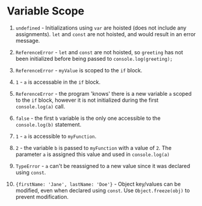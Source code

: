 # Variable Scope

1. `undefined` - Initializations using `var` are hoisted (does not include any assignments). `let` and `const` are not hoisted, and would result in an error message.

2. `ReferenceError` - `let` and `const` are not hoisted, so `greeting` has not been initialized before being passed to `console.log(greeting);`

3. `ReferenceError` - `myValue` is scoped to the `if` block.

4. `1` - `a` is accessable in the `if` block.

5. `ReferenceError` - the program 'knows' there is a new variable `a` scoped to the `if` block, however it is not initialized during the first `console.log(a)` call.

6. `false` - the first `b` variable is the only one accessible to the `console.log(b)` statement.

7. `1` - `a` is accessible to `myFunction`.

8. `2` - the variable `b` is passed to `myFunction` with a value of `2`. The parameter `a` is assigned this value and used in `console.log(a)`

9. `TypeError` - `a` can't be reassigned to a new value since it was declared using `const`.

10. `{firstName: 'Jane', lastName: 'Doe'}` - Object key/values can be modified, even when declared using `const`. Use `Object.freeze(obj)` to prevent modification.
